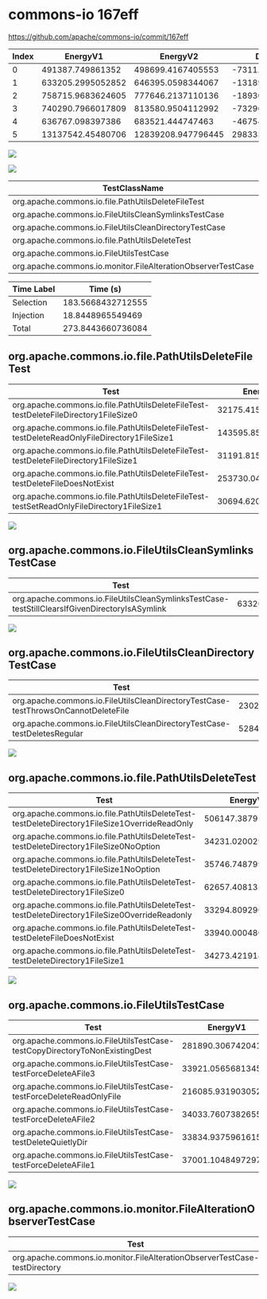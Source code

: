 # commons-io 167eff


https://github.com/apache/commons-io/commit/167eff


| Index | EnergyV1 | EnergyV2 | DeltaEnergy | DurationV1 | DurationsV2 | DeltaDuration | #Tests |
| --- | --- | --- | --- | --- | --- | --- | --- |
| 0 | 491387.749861352 | 498699.4167405553 | -7311.666879203345 | 17630166.7735634 | 17348426.10751341 | 281740.6660499908 | 5 |
| 1 | 633205.2995052852 | 646395.0598344067 | -13189.760329121491 | 21461086.829727992 | 23441816.69107765 | -1980729.8613496572 | 1 |
| 2 | 758715.9683624605 | 777646.2137110136 | -18930.245348553057 | 24311056.788216233 | 24505240.25369536 | -194183.46547912806 | 2 |
| 3 | 740290.7966017809 | 813580.9504112992 | -73290.15380951832 | 22642091.668144546 | 27291977.844813995 | -4649886.176669449 | 7 |
| 4 | 636767.098397386 | 683521.444747463 | -46754.34635007696 | 18184872.141432904 | 18513130.07864078 | -328257.93720787764 | 6 |
| 5 | 13137542.45480706 | 12839208.947796445 | 298333.5070106145 | 1098046482.9212298 | 1069859200.780695 | 28187282.140534878 | 1 |

![](./commons-io.png)

![](./commons-io_delta_1_v.png)

| TestClassName | Index |
| --- | --- |
| org.apache.commons.io.file.PathUtilsDeleteFileTest | 0 |
| org.apache.commons.io.FileUtilsCleanSymlinksTestCase | 1 |
| org.apache.commons.io.FileUtilsCleanDirectoryTestCase | 2 |
| org.apache.commons.io.file.PathUtilsDeleteTest | 3 |
| org.apache.commons.io.FileUtilsTestCase | 4 |
| org.apache.commons.io.monitor.FileAlterationObserverTestCase | 5 |



| Time Label | Time (s) |
| --- | --- |
| Selection | 183.5668432712555 |
| Injection | 18.8448965549469 |
| Total | 273.8443660736084 |
## org.apache.commons.io.file.PathUtilsDeleteFileTest

| Test | EnergyV1 | EnergyV2 | DeltaEnergy | DurationV1 | DurationsV2 | DeltaDuration |
| --- | --- | --- | --- | --- | --- | --- |
| org.apache.commons.io.file.PathUtilsDeleteFileTest-testDeleteFileDirectory1FileSize0 | 32175.415118516084 | 31265.350200081724 | 910.0649184343602 | 1493610.2320933263 | 1467390.8593117548 | 26219.372781571466 |
| org.apache.commons.io.file.PathUtilsDeleteFileTest-testDeleteReadOnlyFileDirectory1FileSize1 | 143595.8534775924 | 122811.82483198345 | 20784.028645608953 | 4815968.684000038 | 4630367.623005225 | 185601.0609948123 |
| org.apache.commons.io.file.PathUtilsDeleteFileTest-testDeleteFileDirectory1FileSize1 | 31191.8156883208 | 32847.25687367032 | -1655.4411853495185 | 900413.6842158776 | 1040445.1026798275 | -140031.41846394993 |
| org.apache.commons.io.file.PathUtilsDeleteFileTest-testDeleteFileDoesNotExist | 253730.04540197912 | 275084.0268567635 | -21353.9814547844 | 9472181.442765353 | 9116027.970150722 | 356153.47261463106 |
| org.apache.commons.io.file.PathUtilsDeleteFileTest-testSetReadOnlyFileDirectory1FileSize1 | 30694.620174943593 | 36690.95797805628 | -5996.337803112685 | 947992.7304888056 | 1094194.5523658814 | -146201.82187707582 |

![](./org.apache.commons.io.file.PathUtilsDeleteFileTest-graph.png)

## org.apache.commons.io.FileUtilsCleanSymlinksTestCase

| Test | EnergyV1 | EnergyV2 | DeltaEnergy | DurationV1 | DurationsV2 | DeltaDuration |
| --- | --- | --- | --- | --- | --- | --- |
| org.apache.commons.io.FileUtilsCleanSymlinksTestCase-testStillClearsIfGivenDirectoryIsASymlink | 633205.2995052852 | 646395.0598344067 | -13189.760329121491 | 21461086.829727992 | 23441816.69107765 | -1980729.8613496572 |

![](./org.apache.commons.io.FileUtilsCleanSymlinksTestCase-graph.png)

## org.apache.commons.io.FileUtilsCleanDirectoryTestCase

| Test | EnergyV1 | EnergyV2 | DeltaEnergy | DurationV1 | DurationsV2 | DeltaDuration |
| --- | --- | --- | --- | --- | --- | --- |
| org.apache.commons.io.FileUtilsCleanDirectoryTestCase-testThrowsOnCannotDeleteFile | 230254.2464764018 | 253607.84091481258 | -23353.59443841077 | 8096456.445189004 | 8369271.398480008 | -272814.9532910045 |
| org.apache.commons.io.FileUtilsCleanDirectoryTestCase-testDeletesRegular | 528461.7218860587 | 524038.372796201 | 4423.349089857715 | 16214600.34302723 | 16135968.855215354 | 78631.48781187646 |

![](./org.apache.commons.io.FileUtilsCleanDirectoryTestCase-graph.png)

## org.apache.commons.io.file.PathUtilsDeleteTest

| Test | EnergyV1 | EnergyV2 | DeltaEnergy | DurationV1 | DurationsV2 | DeltaDuration |
| --- | --- | --- | --- | --- | --- | --- |
| org.apache.commons.io.file.PathUtilsDeleteTest-testDeleteDirectory1FileSize1OverrideReadOnly | 506147.38795373274 | 571370.7856296091 | -65223.39767587639 | 15451869.350724168 | 18629670.449354783 | -3177801.0986306146 |
| org.apache.commons.io.file.PathUtilsDeleteTest-testDeleteDirectory1FileSize0NoOption | 34231.02002956261 | 30411.664966826465 | 3819.3550627361474 | 966362.5229916158 | 1055686.0646634179 | -89323.54167180206 |
| org.apache.commons.io.file.PathUtilsDeleteTest-testDeleteDirectory1FileSize1NoOption | 35746.74879997554 | 30067.32904428603 | 5679.419755689509 | 1077026.3061010758 | 1333389.4461123808 | -256363.140011305 |
| org.apache.commons.io.file.PathUtilsDeleteTest-testDeleteDirectory1FileSize0 | 62657.408132519646 | 89114.03420796557 | -26456.62607544592 | 2097370.193053405 | 3265871.9644457065 | -1168501.7713923017 |
| org.apache.commons.io.file.PathUtilsDeleteTest-testDeleteDirectory1FileSize0OverrideReadonly | 33294.80929075608 | 29894.507638675772 | 3400.3016520803067 | 1200736.9775368383 | 1105297.594666798 | 95439.38287004037 |
| org.apache.commons.io.file.PathUtilsDeleteTest-testDeleteFileDoesNotExist | 33940.00048027861 | 31930.01370913876 | 2009.9867711398547 | 775294.7573727444 | 839083.5878290171 | -63788.8304562727 |
| org.apache.commons.io.file.PathUtilsDeleteTest-testDeleteDirectory1FileSize1 | 34273.421914955645 | 30792.615214797523 | 3480.806700158122 | 1073431.560364699 | 1062978.7377418962 | 10452.822622802807 |

![](./org.apache.commons.io.file.PathUtilsDeleteTest-graph.png)

## org.apache.commons.io.FileUtilsTestCase

| Test | EnergyV1 | EnergyV2 | DeltaEnergy | DurationV1 | DurationsV2 | DeltaDuration |
| --- | --- | --- | --- | --- | --- | --- |
| org.apache.commons.io.FileUtilsTestCase-testCopyDirectoryToNonExistingDest | 281890.30674204195 | 278250.5938117417 | 3639.712930300273 | 8584368.003455989 | 8219971.944255019 | 364396.05920097046 |
| org.apache.commons.io.FileUtilsTestCase-testForceDeleteAFile3 | 33921.05656813459 | 37954.47851075376 | -4033.4219426191703 | 950305.6405257776 | 918058.7354734467 | 32246.905052330927 |
| org.apache.commons.io.FileUtilsTestCase-testForceDeleteReadOnlyFile | 216085.93190305267 | 256921.22309560893 | -40835.291192556266 | 6090060.792980233 | 6781676.478354175 | -691615.6853739414 |
| org.apache.commons.io.FileUtilsTestCase-testForceDeleteAFile2 | 34033.760738265555 | 36414.629594556114 | -2380.868856290559 | 811952.7968074647 | 787629.5843660202 | 24323.212441444513 |
| org.apache.commons.io.FileUtilsTestCase-testDeleteQuietlyDir | 33834.937596161515 | 36387.471658458686 | -2552.5340622971707 | 877834.8045564841 | 925556.7001915097 | -47721.895635025576 |
| org.apache.commons.io.FileUtilsTestCase-testForceDeleteAFile1 | 37001.104849729716 | 37593.04807634387 | -591.9432266141521 | 870350.1031069553 | 880236.6360006097 | -9886.532893654425 |

![](./org.apache.commons.io.FileUtilsTestCase-graph.png)

## org.apache.commons.io.monitor.FileAlterationObserverTestCase

| Test | EnergyV1 | EnergyV2 | DeltaEnergy | DurationV1 | DurationsV2 | DeltaDuration |
| --- | --- | --- | --- | --- | --- | --- |
| org.apache.commons.io.monitor.FileAlterationObserverTestCase-testDirectory | 13137542.45480706 | 12839208.947796445 | 298333.5070106145 | 1098046482.9212298 | 1069859200.780695 | 28187282.140534878 |

![](./org.apache.commons.io.monitor.FileAlterationObserverTestCase-graph.png)

